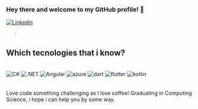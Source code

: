 ### Hey there and welcome to my GitHub profile! 👋
[![Linkedin](https://img.shields.io/badge/LinkedIn-0077B5?style=for-the-badge&logo=linkedin&logoColor=white)](https://github.com/joaodest)

><br/>
## Which tecnologies that i know?

<div style="display: inline_block"><br/> 
  <img align="center" alt="C#" src ="https://img.shields.io/badge/C%23-239120?style=for-the-badge&logo=c-sharp&logoColor=white">
  <img align="center" alt=".NET" src ="https://img.shields.io/badge/.NET-5C2D91?style=for-the-badge&logo=.net&logoColor=white">
  <img align="center" alt="Angular" src ="https://img.shields.io/badge/angular-%23DD0031.svg?style=for-the-badge&logo=angular&logoColor=white">
  <img align="center" alt="azure" src ="https://img.shields.io/badge/Microsoft_Azure-0089D6?style=for-the-badge&logo=microsoft-azure&logoColor=white">
  <img align="center" alt="dart" src ="https://img.shields.io/badge/Dart-0175C2?style=for-the-badge&logo=dart&logoColor=white">
  <img align="center" alt="flutter" src ="https://img.shields.io/badge/Flutter-02569B?style=for-the-badge&logo=flutter&logoColor=white">
  <img align="center" alt="kotlin" src ="https://img.shields.io/badge/Kotlin-0095D5?&style=for-the-badge&logo=kotlin&logoColor=white">
  
</div><br/>
<br/>
Love code something challenging as I love coffee!
Graduating in Computing Science, i hope i can help you by some way. 
